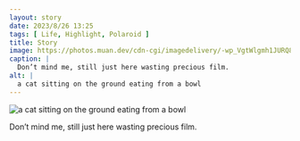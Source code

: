 ```yaml
---
layout: story
date: 2023/8/26 13:25
tags: [ Life, Highlight, Polaroid ]
title: Story
image: https://photos.muan.dev/cdn-cgi/imagedelivery/-wp_VgtWlgmh1JURQ8t1mg/8d06257a-5892-46a8-e00d-ddf510900f00/public
caption: |
  Don’t mind me, still just here wasting precious film.
alt: |
  a cat sitting on the ground eating from a bowl
---
```


![a cat sitting on the ground eating from a bowl](https://photos.muan.dev/cdn-cgi/imagedelivery/-wp_VgtWlgmh1JURQ8t1mg/8d06257a-5892-46a8-e00d-ddf510900f00/public)

Don’t mind me, still just here wasting precious film.

